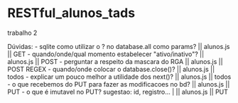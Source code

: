 # RESTful_alunos_tads
trabalho 2

Dúvidas:
    - sqlite como utilizar o ? no database.all como params?         || alunos.js || GET
    - quando/onde/qual momento estabelecer "ativo/inativo"?         || alunos.js || POST
    - perguntar a respeito da mascara do RGA                        || alunos.js || POST                REGEX
    - quando/onde colocar o database.close()?                       || alunos.js || todos
    - explicar um pouco  melhor a utilidade dos next()?             || alunos.js || todos
    - o que recebemos do  PUT para fazer as modificacoes no bd?     || alunos.js || PUT
    - o que é imutavel no PUT? sugestao: id, registro... |          || alunos.js || PUT